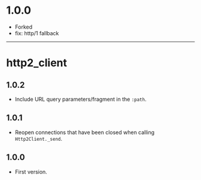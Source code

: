 # 1.0.0 
* Forked
* fix: http/1 fallback

--- 
# http2_client

## 1.0.2
* Include URL query parameters/fragment in the `:path`.

## 1.0.1
* Reopen connections that have been closed when calling `Http2Client._send`.

## 1.0.0
* First version.